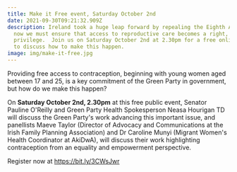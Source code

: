 ```yaml
---
title: Make it Free event, Saturday October 2nd
date: 2021-09-30T09:21:32.909Z
description: Ireland took a huge leap forward by repealing the Eighth Amendment,
  now we must ensure that access to reproductive care becomes a right, not a
  privilege.  Join us on Saturday October 2nd at 2.30pm for a free online event
  to discuss how to make this happen.
image: img/make-it-free.jpg
---
```

Providing free access to contraception, beginning with young women aged between 17 and 25, is a key commitment of the Green Party in government, but how do we make this happen? 

On **Saturday October 2nd, 2.30pm** at this free public event, Senator Pauline O'Reilly and Green Party Health Spokesperson Neasa Hourigan TD will discuss the Green Party's work advancing this important issue, and panellists Maeve Taylor (Director of Advocacy and Communications at the Irish Family Planning Association) and Dr Caroline Munyi (Migrant Women's Health Coordinator at AkiDwA), will discuss their work highlighting contraception from an equality and empowerment perspective.

Register now at <https://bit.ly/3CWsJwr>